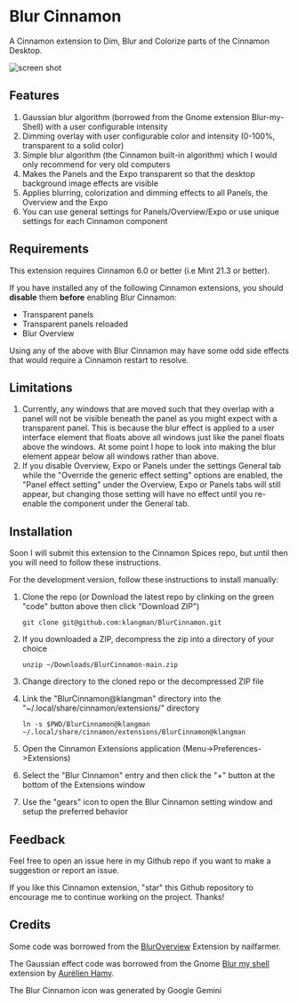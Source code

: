 # Blur Cinnamon

A Cinnamon extension to Dim, Blur and Colorize parts of the Cinnamon Desktop.

![screen shot](BlurCinnamon@klangman/screenshot.png)

## Features

1. Gaussian blur algorithm (borrowed from the Gnome extension Blur-my-Shell) with a user configurable intensity
2. Dimming overlay with user configurable color and intensity (0-100%, transparent to a solid color)
3. Simple blur algorithm (the Cinnamon built-in algorithm) which I would only recommend for very old computers
4. Makes the Panels and the Expo transparent so that the desktop background image effects are visible
5. Applies blurring, colorization and dimming effects to all Panels, the Overview and the Expo
6. You can use general settings for Panels/Overview/Expo or use unique settings for each Cinnamon component

## Requirements

This extension requires Cinnamon 6.0 or better (i.e Mint 21.3 or better).

If you have installed any of the following Cinnamon extensions, you should **disable** them **before** enabling Blur Cinnamon:

- Transparent panels
- Transparent panels reloaded
- Blur Overview

Using any of the above with Blur Cinnamon may have some odd side effects that would require a Cinnamon restart to resolve.

## Limitations

1. Currently, any windows that are moved such that they overlap with a panel will not be visible beneath the panel as you might expect with a transparent panel. This is because the blur effect is applied to a user interface element that floats above all windows just like the panel floats above the windows. At some point I hope to look into making the blur element appear below all windows rather than above.
2. If you disable Overview, Expo or Panels under the settings General tab while the "Override the generic effect setting" options are enabled, the "Panel effect setting" under the Overview, Expo or Panels tabs will still appear, but changing those setting will have no effect until you re-enable the component under the General tab.

## Installation

Soon I will submit this extension to the Cinnamon Spices repo, but until then you will need to follow these instructions.

For the development version, follow these instructions to install manually:

1. Clone the repo (or Download the latest repo by clinking on the green "code" button above then click "Download ZIP")
   
   ```
   git clone git@github.com:klangman/BlurCinnamon.git
   ```

2. If you downloaded a ZIP, decompress the zip into a directory of your choice
   
   ```
   unzip ~/Downloads/BlurCinnamon-main.zip
   ```

3. Change directory to the cloned repo or the decompressed ZIP file

4. Link the "BlurCinnamon@klangman" directory into the "~/.local/share/cinnamon/extensions/" directory
   
   ```
   ln -s $PWD/BlurCinnamon@klangman ~/.local/share/cinnamon/extensions/BlurCinnamon@klangman
   ```

5. Open the Cinnamon Extensions application (Menu->Preferences->Extensions)

6. Select the "Blur Cinnamon" entry and then click the "+" button at the bottom of the Extensions window

7. Use the "gears" icon to open the Blur Cinnamon setting window and setup the preferred behavior

## Feedback

Feel free to open an issue here in my Github repo if you want to make a suggestion or report an issue.

If you like this Cinnamon extension, "star" this Github repository to encourage me to continue working on the project. Thanks!

## Credits

Some code was borrowed from the [BlurOverview](https://cinnamon-spices.linuxmint.com/extensions/view/72) Extension by nailfarmer.

The Gaussian effect code was borrowed from the Gnome [Blur my shell](https://github.com/aunetx/blur-my-shell) extension by [Aurélien Hamy](https://github.com/aunetx).

The Blur Cinnamon icon was generated by Google Gemini
